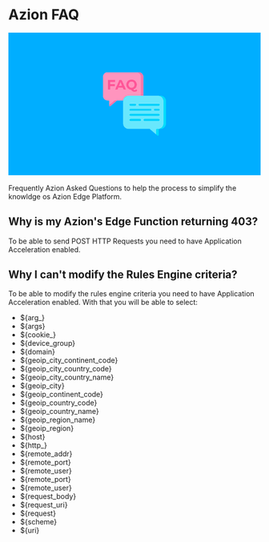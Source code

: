 # Azion FAQ
<p align="center">
    <img src="static/images/cover.png" width="600px" />
</p>

Frequently Azion Asked Questions to help the process to simplify the knowldge os Azion Edge Platform.

## Why is my Azion's Edge Function returning 403?
To be able to send POST HTTP Requests you need to have Application Acceleration enabled.

## Why I can't modify the Rules Engine **criteria**?
To be able to modify the rules engine criteria you need to have Application Acceleration enabled.
With that you will be able to select:

- ${arg_}
- ${args}
- ${cookie_}
- ${device_group}
- ${domain}
- ${geoip_city_continent_code}
- ${geoip_city_country_code}
- ${geoip_city_country_name}
- ${geoip_city}
- ${geoip_continent_code}
- ${geoip_country_code}
- ${geoip_country_name}
- ${geoip_region_name}
- ${geoip_region}
- ${host}
- ${http_}
- ${remote_addr}
- ${remote_port}
- ${remote_user}
- ${remote_port}
- ${remote_user}
- ${request_body}
- ${request_uri}
- ${request}
- ${scheme}
- ${uri}
